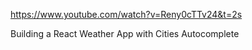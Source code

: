 https://www.youtube.com/watch?v=Reny0cTTv24&t=2s

Building a React Weather App with Cities Autocomplete
